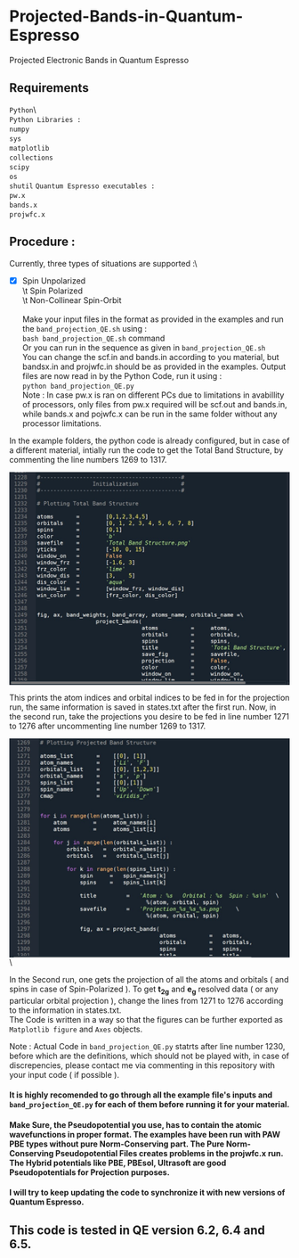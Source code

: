 # Projected-Bands-in-Quantum-Espresso
Projected Electronic Bands in Quantum Espresso

## Requirements
`Python`\  
`Python Libraries :`\
  `numpy`\
  `sys`\
  `matplotlib`\
  `collections`\
  `scipy`\
  `os`\
  `shutil`
`Quantum Espresso executables :`\
  `pw.x`\
  `bands.x`\
  `projwfc.x`
  
## Procedure :
Currently, three types of situations are supported :\
- [x] Spin Unpolarized\
  \t Spin Polarized\
  \t Non-Collinear Spin-Orbit\
\
Make your input files in the format as provided in the examples and run the `band_projection_QE.sh` using : \
`bash band_projection_QE.sh`  command\
Or you can run in the sequence as given in `band_projection_QE.sh`\
You can change the scf.in and bands.in according to you material, but bandsx.in and projwfc.in should be as provided in the examples.
Output  files are now read in by the Python Code, run it using :\
`python band_projection_QE.py`\
Note : In case pw.x is ran on different PCs due to limitations in avabillity of processors, only files from pw.x required will be 
scf.out and bands.in, while bands.x and pojwfc.x can be run in the same folder without any processor limitations.

In the example folders, the python code is already configured, but in case of a different material, intially run the code to get the 
Total Band Structure, by commenting the line numbers 1269 to 1317. 

<img src="Initial.jpg" width=800 align="middle">

This prints the atom indices and orbital indices to be fed in for the projection run, the same information is saved in states.txt after
the first run. Now, in the second run, take the projections you desire to be fed in line number 1271 to 1276 after uncommenting
line number 1269 to 1317.

<img src="Projection.jpg" width=800 align="middle">\

In the Second run, one gets the projection of all the atoms and orbitals ( and spins in case of Spin-Polarized ).
To get **t<sub>2g</sub>** and **e<sub>g</sub>** resolved data ( or any particular orbital projection ), change the lines from 1271 to 1276 according to the
information in states.txt.\
The Code is written in a way so that the figures can be further exported as `Matplotlib figure` and `Axes` objects.

Note  :  Actual Code in `band_projection_QE.py` statrts after line number 1230, before which are the definitions, which should not be
played with, in case of discrepencies, please contact me via commenting in this repository with your input code ( if possible ).

#### It is highly recomended to go through all the example file's inputs and `band_projection_QE.py` for each of them before running it for your material.

#### Make Sure, the Pseudopotential you use, has to contain the atomic wavefunctions in proper format. The examples have been run with PAW PBE types without pure Norm-Conserving part. The Pure Norm-Conserving Pseudopotential Files creates problems in the projwfc.x run. The Hybrid potentials like PBE, PBEsol, Ultrasoft are good Pseudopotentials for Projection purposes.

#### I will try to keep updating the code to synchronize it with new versions of Quantum Espresso.
## This code is tested in QE version 6.2, 6.4 and 6.5.
